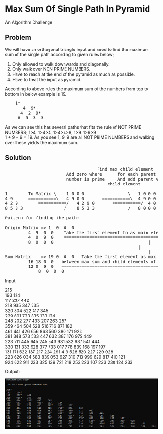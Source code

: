 # Max Sum Of Single Path In Pyramid
An Algorithm Challenge

## Problem
We will have an orthogonal triangle input and need to find the maximum sum of the single path according to given rules below;

1. Only allowed to walk downwards and diagonally.
2. Only walk over NON PRIME NUMBERS.
3. Have to reach at the end of the pyramid as much as possible.
4. Have to treat the input as pyramid.

According to above rules the maximum sum of the numbers from top to bottom in below example is 19.

<pre>
	1*
       4  9*
      4  2  9*
     8  5  3  3
</pre>

As we can see this has several paths that fits the rule of NOT PRIME NUMBERS; 1>4, 1>4>4, 1>4>4>8, 1>9, 1>9>9\
1 + 9 + 9 = 19.  As you see 1, 9, 9 are all NOT PRIME NUMBERS and walking over these yields the maximum sum.

## Solution
<pre>
									Find max child element		Repeat until reaching
					    Add zero where		for each parent element	        to the last row		
					    number is prime		And add parent value to		
					    				child element							
					    					
1	     To Matrix \	1 0 0 0     	        \	1 0 0 0   for 3. row\	     1  0  0  0  for 2. row\	     1  0  0  0   for 1st row\	     19 0  0  0  ===> Max Sum: 19
4 9	     ===========\	4 9 0 0	      ===========\	4 9 0 0   ===========\	     4  9  0  0  ===========\	     16 18 0  0    ===========\      16 18 0  0     			
4 2 9	     ===========/	4 2 9 0	      ===========/	4 0 9 0   ===========/       12 0  9  0  ===========/	     12 0  9  0	   ===========/      12 0  9  0	
8 5 3 3	       	       /	8 5 3 3		        /	8 0 0 0		    /	     8  0  0  0	           /	     8  0  0  0	             /       8  0  0  0

Pattern for finding the path:

Origin Matrix => 1  0  0  0
		 4  9  0  0    Take the first element to as main element
		 4  0  9  0    ===========================================>  1 <--------------Equal
		 8  0  0  0							    		|
										    		|			===> After this u can see that difference between sum matrix's first element and right child of it equals to first element of origin matrix.
									            		|  			===> It means that we've found the second element of path as second element of second row. 
Sum Matrix    => 19 0  0  0   Take the first element as max sum,find the difference 	    	|			===> And our new max sum is going to be max sum of second row for the process on next row. (In this example, new max sum Sum Matrix[1,1]=> 18 for second row)     
		 16 18 0  0   between max sum and child elements of max sum	    		v			===> And new main element is going to be => Origin Matrix[1,1] = 9.
		 12 0  9  0   ============================================>  19-16 = 2, 19-18 = 1			===> In this way, we can repeat this process until the difference is zero. 
	         8  0  0  0
</pre>

Input:

215\
193 124\
117 237 442\
218 935 347 235\
320 804 522 417 345\
229 601 723 835 133 124\
248 202 277 433 207 263 257\
359 464 504 528 516 716 871 182\
461 441 426 656 863 560 380 171 923\
381 348 573 533 447 632 387 176 975 449\
223 711 445 645 245 543 931 532 937 541 444\
330 131 333 928 377 733 017 778 839 168 197 197\
131 171 522 137 217 224 291 413 528 520 227 229 928\
223 626 034 683 839 053 627 310 713 999 629 817 410 121\
924 622 911 233 325 139 721 218 253 223 107 233 230 124 233

Output:

![Output](SS/Output.PNG)
